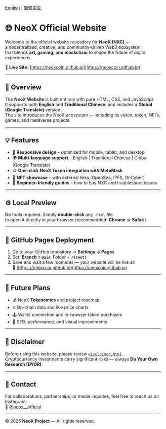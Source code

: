 [English](README.md) | [繁體中文](README-zh.md)

# 🌐 NeoX Official Website

Welcome to the official website repository for **NeoX (NXC)** —  
a decentralized, creative, and community-driven Web3 ecosystem  
that blends **art, gaming, and blockchain** to shape the future of digital experiences.

🔗 **Live Site:** [https://neoxcoin.github.io](https://neoxcoin.github.io)

---

## 📖 Overview

The **NeoX Website** is built entirely with pure HTML, CSS, and JavaScript.  
It supports both **English** and **Traditional Chinese**, and includes a **Global (Google Translate)** version.  
The site introduces the NeoX ecosystem — including its vision, token, NFTs, games, and metaverse projects.

---

## 💡 Features

- 📱 **Responsive design** – optimized for mobile, tablet, and desktop  
- 🌍 **Multi-language support** – English | Traditional Chinese | Global (Google Translate)  
- 🪙 **One-click NeoX Token integration with MetaMask**  
- 🎨 **NFT showcase** – with external links (OpenSea, IPFS, OnCyber)  
- 🧭 **Beginner-friendly guides** – how to buy NXC and troubleshoot issues  

---

## ⚙️ Local Preview

No tools required. Simply **double-click** any `.html` file  
to open it directly in your browser (recommended: **Chrome** or **Safari**).

---

## 🚀 GitHub Pages Deployment

1. Go to your GitHub repository → **Settings → Pages**  
2. Set: **Branch = `main`**, Folder = **`/(root)`**  
3. Save and wait a few moments — your website will be live at:  
   🔗 [https://neoxcoin.github.io](https://neoxcoin.github.io)

---

## 🔮 Future Plans

- 💰 NeoX **Tokenomics** and project roadmap  
- ⛓️ On-chain data and live price charts  
- 🕹️ Wallet connection and in-browser token purchases  
- 🚀 SEO, performance, and visual improvements  

---

## 📜 Disclaimer

Before using this website, please review [`disclaimer.html`](https://neoxcoin.github.io/disclaimer.html).  
Cryptocurrency investments carry significant risks — always **Do Your Own Research (DYOR)**.

---

## 🤝 Contact

For collaborations, partnerships, or media inquiries, feel free to reach us on Instagram:  
📸 [@neox__official](https://www.instagram.com/neox__official?igsh=a2N5bTZ3MTlmMmNy&utm_source=qr)

---

© 2025 **NeoX Project** — All rights reserved.